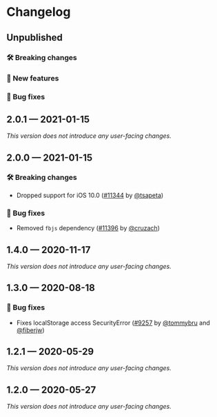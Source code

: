 # Changelog

## Unpublished

### 🛠 Breaking changes

### 🎉 New features

### 🐛 Bug fixes

## 2.0.1 — 2021-01-15

_This version does not introduce any user-facing changes._

## 2.0.0 — 2021-01-15

### 🛠 Breaking changes

- Dropped support for iOS 10.0 ([#11344](https://github.com/expo/expo/pull/11344) by [@tsapeta](https://github.com/tsapeta))

### 🐛 Bug fixes

- Removed `fbjs` dependency ([#11396](https://github.com/expo/expo/pull/11396) by [@cruzach](https://github.com/cruzach))

## 1.4.0 — 2020-11-17

_This version does not introduce any user-facing changes._

## 1.3.0 — 2020-08-18

### 🐛 Bug fixes

- Fixes localStorage access SecurityError ([#9257](https://github.com/expo/expo/pull/9257) by [@tommybru](https://github.com/tommybru) and [@fiberjw](https://github.com/fiberjw))

## 1.2.1 — 2020-05-29

_This version does not introduce any user-facing changes._

## 1.2.0 — 2020-05-27

_This version does not introduce any user-facing changes._
